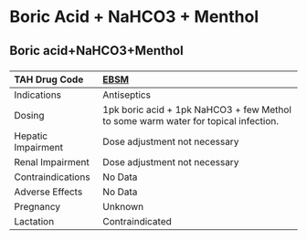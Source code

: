 # Boric Acid + NaHCO3 + Menthol

## Boric acid+NaHCO3+Menthol

##### 

| TAH Drug Code      | [EBSM](https://www.tahsda.org.tw/drugs/hissearch.php?drug_code=EBSM)               |
|:-------------------|:-----------------------------------------------------------------------------------|
| Indications        | Antiseptics                                                                        |
| Dosing             | 1pk boric acid + 1pk NaHCO3 + few Methol to some warm water for topical infection. |
| Hepatic Impairment | Dose adjustment not necessary                                                      |
| Renal Impairment   | Dose adjustment not necessary                                                      |
| Contraindications  | No Data                                                                            |
| Adverse Effects    | No Data                                                                            |
| Pregnancy          | Unknown                                                                            |
| Lactation          | Contraindicated                                                                    |


